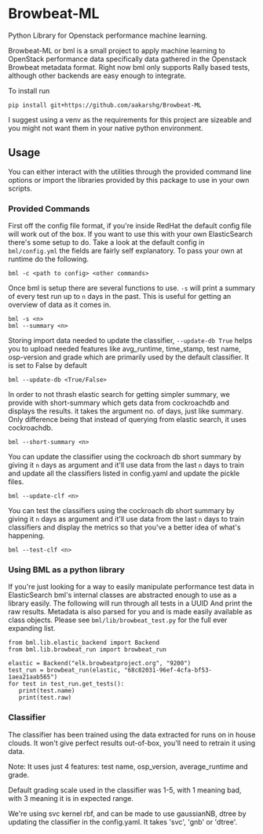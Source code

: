 # Browbeat-ML
Python Library for Openstack performance machine learning.

Browbeat-ML or bml is a small project to apply machine learning to OpenStack
performance data specifically data gathered in the Openstack Browbeat metadata
format. Right now bml only supports Rally based tests, although other backends
are easy enough to integrate.

To install run

	pip install git+https://github.com/aakarshg/Browbeat-ML

I suggest using a venv as the requirements for this project are sizeable and you
might not want them in your native python environment.

## Usage

You can either interact with the utilities through the provided command line
options or import the libraries provided by this package to use in your own
scripts.

### Provided Commands

First off the config file format, if you're inside RedHat the default config
file will work out of the box. If you want to use this with your own ElasticSearch
there's some setup to do. Take a look at the default config in `bml/config.yml`
the fields are fairly self explanatory. To pass your own at runtime do the following.

	bml -c <path to config> <other commands>

Once bml is setup there are several functions to use. `-s` will print a summary
of every test run up to `n` days in the past. This is useful for getting an
overview of data as it comes in.

	bml -s <n>
	bml --summary <n>

Storing import data needed to update the classifier, `--update-db True` helps you 
to upload needed features like avg_runtime, time_stamp, test name, osp-version and
grade which are primarily used by the default classifier. It is set to False by default

	bml --update-db <True/False>

In order to not thrash elastic search for getting simpler summary, we provide
with short-summary which gets data from cockroachdb and displays the results.
it takes the argument no. of days, just like summary. Only difference being 
that instead of querying from elastic search, it uses cockroachdb. 


	bml --short-summary <n>
	
You can update the classifier using the cockroach db short summary by giving it `n`
days as argument and it'll use data from the last `n` days to train and update
all the classifiers listed in config.yaml and update the pickle files. 

	bml --update-clf <n>
	
You can test the classifiers using the cockroach db short summary by giving it `n`
days as argument and it'll use data from the last `n` days to train classifiers
and display the metrics so that you've a better idea of what's happening. 

	bml --test-clf <n>
	

### Using BML as a python library

If you're just looking for a way to easily manipulate performance test data in
ElasticSearch bml's internal classes are abstracted enough to use as a library
easily. The following will run through all tests in a UUID And print the raw
results. Metadata is also parsed for you and is made easily available as class
objects. Please see `bml/lib/browbeat_test.py` for the full ever expanding list.

	from bml.lib.elastic_backend import Backend
	from bml.lib.browbeat_run import browbeat_run

	elastic = Backend("elk.browbeatproject.org", "9200")
	test_run = browbeat_run(elastic, "68c82031-96ef-4cfa-bf53-1aea21aab565")
	for test in test_run.get_tests():
	   print(test.name)
	   print(test.raw)

### Classifier

The classifier has been trained using the data extracted for runs on in house clouds.
It won't give perfect results out-of-box, you'll need to retrain it using data.

Note: It uses just 4 features: test name, osp_version, average_runtime and grade.

Default grading scale used in the classifier was 1-5, with 1 meaning bad, with 3
meaning it is in expected range.

We're using svc kernel rbf, and can be made to use gaussianNB, dtree by updating the 
classifier in the config.yaml. It takes 'svc', 'gnb' or 'dtree'. 
